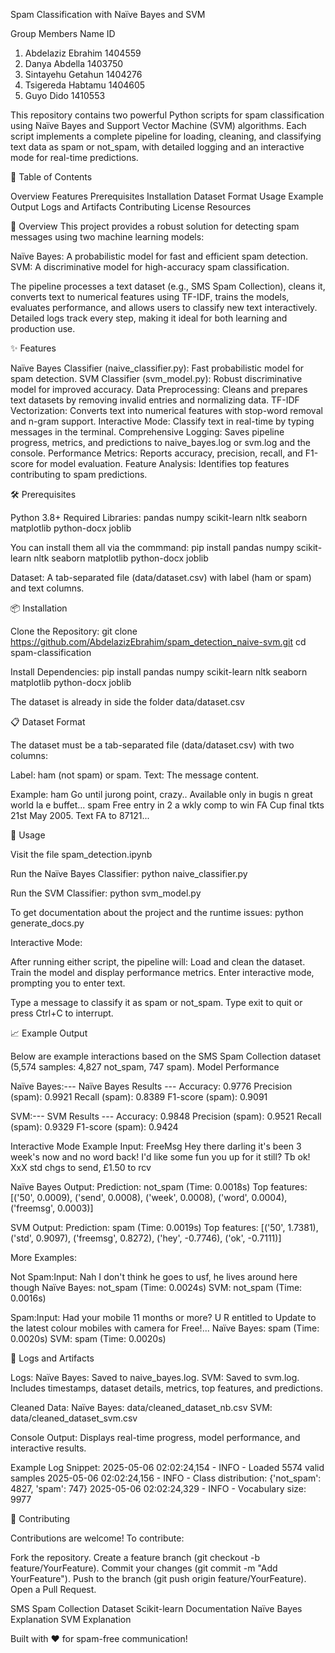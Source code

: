Spam Classification with Naïve Bayes and SVM

Group Members
Name ID

1. Abdelaziz Ebrahim 1404559
2. Danya Abdella 1403750
3. Sintayehu Getahun 1404276
4. Tsigereda Habtamu 1404605
5. Guyo Dido 1410553

This repository contains two powerful Python scripts for spam classification using Naïve Bayes and Support Vector Machine (SVM) algorithms. Each script implements a complete pipeline for loading, cleaning, and classifying text data as spam or not_spam, with detailed logging and an interactive mode for real-time predictions.

📑 Table of Contents

Overview
Features
Prerequisites
Installation
Dataset Format
Usage
Example Output
Logs and Artifacts
Contributing
License
Resources

🌟 Overview
This project provides a robust solution for detecting spam messages using two machine learning models:

Naïve Bayes: A probabilistic model for fast and efficient spam detection.
SVM: A discriminative model for high-accuracy spam classification.

The pipeline processes a text dataset (e.g., SMS Spam Collection), cleans it, converts text to numerical features using TF-IDF, trains the models, evaluates performance, and allows users to classify new text interactively. Detailed logs track every step, making it ideal for both learning and production use.

✨ Features

Naïve Bayes Classifier (naive_classifier.py): Fast probabilistic model for spam detection.
SVM Classifier (svm_model.py): Robust discriminative model for improved accuracy.
Data Preprocessing: Cleans and prepares text datasets by removing invalid entries and normalizing data.
TF-IDF Vectorization: Converts text into numerical features with stop-word removal and n-gram support.
Interactive Mode: Classify text in real-time by typing messages in the terminal.
Comprehensive Logging: Saves pipeline progress, metrics, and predictions to naive_bayes.log or svm.log and the console.
Performance Metrics: Reports accuracy, precision, recall, and F1-score for model evaluation.
Feature Analysis: Identifies top features contributing to spam predictions.

🛠️ Prerequisites

Python 3.8+
Required Libraries:
pandas
numpy
scikit-learn
nltk
seaborn
matplotlib
python-docx
joblib

You can install them all via the commmand:
pip install pandas numpy scikit-learn nltk seaborn matplotlib python-docx joblib

Dataset: A tab-separated file (data/dataset.csv) with label (ham or spam) and text columns.

📦 Installation

Clone the Repository:
git clone https://github.com/AbdelazizEbrahim/spam_detection_naive-svm.git
cd spam-classification

Install Dependencies:
pip install pandas numpy scikit-learn nltk seaborn matplotlib python-docx joblib

The dataset is already in side the folder data/dataset.csv

📋 Dataset Format

The dataset must be a tab-separated file (data/dataset.csv) with two columns:

Label: ham (not spam) or spam.
Text: The message content.

Example:
ham Go until jurong point, crazy.. Available only in bugis n great world la e buffet...
spam Free entry in 2 a wkly comp to win FA Cup final tkts 21st May 2005. Text FA to 87121...

🚀 Usage

Visit the file
spam_detection.ipynb

Run the Naïve Bayes Classifier:
python naive_classifier.py

Run the SVM Classifier:
python svm_model.py

To get documentation about the project and the runtime issues:
python generate_docs.py

Interactive Mode:

After running either script, the pipeline will:
Load and clean the dataset.
Train the model and display performance metrics.
Enter interactive mode, prompting you to enter text.

Type a message to classify it as spam or not_spam.
Type exit to quit or press Ctrl+C to interrupt.

📈 Example Output

Below are example interactions based on the SMS Spam Collection dataset (5,574 samples: 4,827 not_spam, 747 spam).
Model Performance

Naïve Bayes:--- Naïve Bayes Results ---
Accuracy: 0.9776
Precision (spam): 0.9921
Recall (spam): 0.8389
F1-score (spam): 0.9091

SVM:--- SVM Results ---
Accuracy: 0.9848
Precision (spam): 0.9521
Recall (spam): 0.9329
F1-score (spam): 0.9424

Interactive Mode Example
Input:
FreeMsg Hey there darling it's been 3 week's now and no word back! I'd like some fun you up for it still? Tb ok! XxX std chgs to send, £1.50 to rcv

Naïve Bayes Output:
Prediction: not_spam (Time: 0.0018s)
Top features: [('50', 0.0009), ('send', 0.0008), ('week', 0.0008), ('word', 0.0004), ('freemsg', 0.0003)]

SVM Output:
Prediction: spam (Time: 0.0019s)
Top features: [('50', 1.7381), ('std', 0.9097), ('freemsg', 0.8272), ('hey', -0.7746), ('ok', -0.7111)]

More Examples:

Not Spam:Input: Nah I don't think he goes to usf, he lives around here though
Naïve Bayes: not_spam (Time: 0.0024s)
SVM: not_spam (Time: 0.0016s)

Spam:Input: Had your mobile 11 months or more? U R entitled to Update to the latest colour mobiles with camera for Free!...
Naïve Bayes: spam (Time: 0.0020s)
SVM: spam (Time: 0.0020s)

📜 Logs and Artifacts

Logs:
Naïve Bayes: Saved to naive_bayes.log.
SVM: Saved to svm.log.
Includes timestamps, dataset details, metrics, top features, and predictions.

Cleaned Data:
Naïve Bayes: data/cleaned_dataset_nb.csv
SVM: data/cleaned_dataset_svm.csv

Console Output:
Displays real-time progress, model performance, and interactive results.

Example Log Snippet:
2025-05-06 02:02:24,154 - INFO - Loaded 5574 valid samples
2025-05-06 02:02:24,156 - INFO - Class distribution: {'not_spam': 4827, 'spam': 747}
2025-05-06 02:02:24,329 - INFO - Vocabulary size: 9977

🤝 Contributing

Contributions are welcome! To contribute:

Fork the repository.
Create a feature branch (git checkout -b feature/YourFeature).
Commit your changes (git commit -m "Add YourFeature").
Push to the branch (git push origin feature/YourFeature).
Open a Pull Request.

SMS Spam Collection Dataset
Scikit-learn Documentation
Naïve Bayes Explanation
SVM Explanation

Built with ❤️ for spam-free communication!
